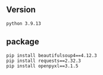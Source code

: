 ## Version
```
python 3.9.13
```


## package
```
pip install beautifulsoup4==4.12.3
pip install requests==2.32.3
pip install openpyxl==3.1.5
```